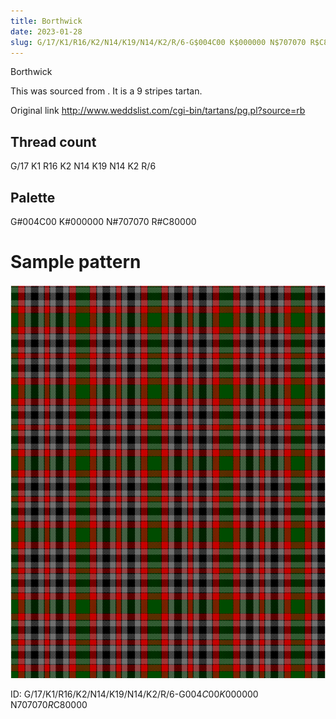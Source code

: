 ```yaml
---
title: Borthwick
date: 2023-01-28
slug: G/17/K1/R16/K2/N14/K19/N14/K2/R/6-G$004C00 K$000000 N$707070 R$C80000
---
```

Borthwick

This was sourced from <no value>.  It is a 9 stripes tartan.

Original link http://www.weddslist.com/cgi-bin/tartans/pg.pl?source=rb

## Thread count
G/17 K1 R16 K2 N14 K19 N14 K2 R/6

## Palette
G#004C00 K#000000 N#707070 R#C80000

# Sample pattern

![Tartan detail](tartan.png "G/17 K1 R16 K2 N14 K19 N14 K2 R/6 tartan")

ID: G/17/K1/R16/K2/N14/K19/N14/K2/R/6-G$004C00 K$000000 N$707070 R$C80000